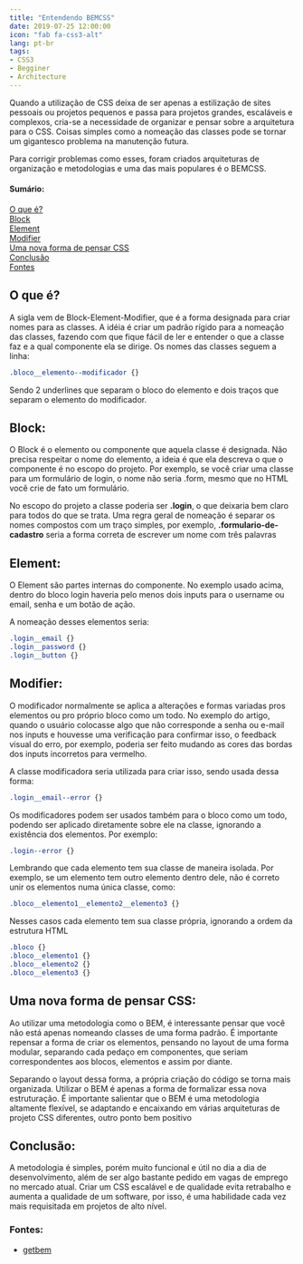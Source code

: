 ```yaml
---
title: "Entendendo BEMCSS"
date: 2019-07-25 12:00:00
icon: "fab fa-css3-alt"
lang: pt-br
tags:
- CSS3
- Begginer
- Architecture
---
```


Quando a utilização de CSS deixa de ser apenas a estilização de sites pessoais ou projetos pequenos e passa para projetos grandes, escaláveis e complexos, cria-se a necessidade de organizar e pensar sobre a arquitetura para o CSS. Coisas simples como a nomeação das classes pode se tornar um gigantesco problema na manutenção futura.

Para corrigir problemas como esses, foram criados arquiteturas de organização e metodologias e uma das mais populares é o BEMCSS.
#### Sumário:
[O que é?](#O-que-é)  
[Block](#Block)  
[Element](#Element)  
[Modifier](#Modifier)  
[Uma nova forma de pensar CSS](#Uma-nova-forma-de-pensar-CSS)  
[Conclusão](#Conclusao)  
[Fontes](#Fontes) 

## O que é?

A sigla vem de Block-Element-Modifier, que é a forma designada para criar nomes para as classes. A idéia é criar um padrão rígido para a nomeação das classes, fazendo com que fique fácil de ler e entender o que a classe faz e a qual componente ela se dirige.
Os nomes das classes seguem a linha:

```css
.bloco__elemento--modificador {}
```


Sendo 2 underlines que  separam o bloco do elemento e dois traços que separam o elemento do modificador.

## Block:
O Block é o elemento ou componente que aquela classe é designada. Não precisa respeitar o nome do elemento, a ideia é que ela descreva o que o componente é no escopo do projeto. Por exemplo, se você criar uma classe para um formulário de login, o nome não seria .form, mesmo que no HTML você crie de fato um formulário. 

No escopo do projeto a classe poderia ser **.login**, o que deixaria bem claro para todos do que se trata. Uma regra geral de nomeação é separar os nomes compostos com um traço simples, por exemplo,  **.formulario-de-cadastro** seria a forma correta de escrever um nome com três palavras

## Element:
O Element são partes internas do componente. No exemplo usado acima, dentro do bloco login haveria pelo menos dois inputs para o username ou email, senha e um botão de ação.  

A nomeação desses elementos seria:

```css
.login__email {}
.login__password {}
.login__button {}
```

## Modifier:
O modificador normalmente se aplica a alterações e formas variadas pros elementos ou pro próprio bloco como um todo. No exemplo do artigo, quando o usuário colocasse algo que não corresponde a senha ou e-mail nos inputs e houvesse uma verificação para confirmar isso, o feedback visual do erro, por exemplo, poderia ser feito mudando as cores das bordas dos inputs incorretos para vermelho.  

A classe modificadora seria utilizada para criar isso, sendo usada dessa forma:

```css
.login__email--error {}
```


Os modificadores podem ser usados também para o bloco como um todo, podendo ser aplicado diretamente sobre ele na classe, ignorando a existência dos elementos. Por exemplo:

```css
.login--error {}
```

Lembrando que cada elemento tem sua classe de maneira isolada. Por exemplo, se um elemento tem outro elemento dentro dele, não é correto unir os elementos numa única classe, como:

```css
.bloco__elemento1__elemento2__elemento3 {}
```

Nesses casos cada elemento tem sua classe própria, ignorando a ordem da estrutura HTML

```css
.bloco {}
.bloco__elemento1 {}
.bloco__elemento2 {}
.bloco__elemento3 {}
```

## Uma nova forma de pensar CSS:

Ao utilizar uma metodologia como o BEM, é interessante pensar que você não está apenas nomeando classes de uma forma padrão. É importante repensar a forma de criar os elementos, pensando no layout de uma forma modular, separando cada pedaço em componentes, que seriam correspondentes aos blocos, elementos e assim por diante.

Separando o layout dessa forma, a própria criação do código se torna mais organizada. Utilizar o BEM é apenas a forma de formalizar essa nova estruturação.
É importante salientar que o BEM é uma metodologia altamente flexível, se adaptando e encaixando em várias arquiteturas de projeto CSS diferentes, outro ponto bem positivo

## Conclusão:

A metodologia é simples, porém muito funcional e útil no dia a dia de desenvolvimento, além de ser algo bastante pedido em vagas de emprego no mercado atual. Criar um CSS escalável e de qualidade evita retrabalho e aumenta a qualidade de um software, por isso, é uma habilidade cada vez mais requisitada em projetos de alto nível.  

### Fontes: 
 - [getbem](http://getbem.com/)